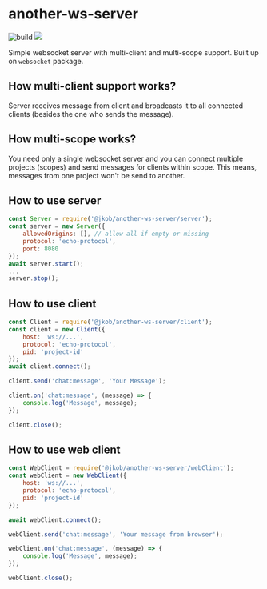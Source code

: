 # another-ws-server

![build](https://github.com/jakubrwisniewski/another-ws-server/actions/workflows/build.yml/badge.svg?branch=master)
[![](https://tokei.rs/b1/github/jakubrwisniewski/another-ws-server)](jakubrwisniewski/another-ws-server)


Simple websocket server with multi-client and multi-scope support. Built up on `websocket` package.

## How multi-client support works?

Server receives message from client and broadcasts it to all connected clients (besides the one who sends the message).

## How multi-scope works?

You need only a single websocket server and you can connect multiple projects (scopes) and send messages for clients within scope.
This means, messages from one project won't be send to another.

## How to use server
```js
const Server = require('@jkob/another-ws-server/server');
const server = new Server({
	allowedOrigins: [], // allow all if empty or missing
	protocol: 'echo-protocol',
	port: 8080
});
await server.start();
...
server.stop();
```


## How to use client
```js
const Client = require('@jkob/another-ws-server/client');
const client = new Client({
	host: 'ws://...',
	protocol: 'echo-protocol',
	pid: 'project-id'
});
await client.connect();

client.send('chat:message', 'Your Message');

client.on('chat:message', (message) => {
	console.log('Message', message);
});

client.close();
```


## How to use web client
```js
const WebClient = require('@jkob/another-ws-server/webClient');
const webClient = new WebClient({
	host: 'ws://...',
	protocol: 'echo-protocol',
	pid: 'project-id'
});

await webClient.connect();

webClient.send('chat:message', 'Your message from browser');

webClient.on('chat:message', (message) => {
	console.log('Message', message);
});

webClient.close();
```
